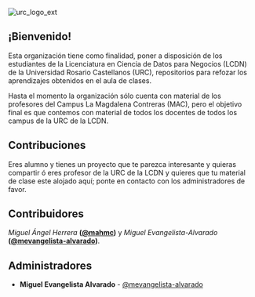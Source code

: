 ![urc_logo_ext](https://github.com/URC-MAC/.github/assets/28746720/1d2b04df-5870-457b-82ab-4eb97ec99e17)


## ¡Bienvenido!

Esta organización tiene como finalidad, poner a disposición de los estudiantes de la Licenciatura en Ciencia de Datos para Negocios (LCDN) de la Universidad Rosario Castellanos (URC), repositorios para refozar los aprendizajes obtenidos en el aula de clases.  

Hasta el momento la organización sólo cuenta con material de los profesores del Campus La Magdalena Contreras (MAC), pero el objetivo final es que contemos con material de todos los docentes de todos los campus de la URC de la LCDN.        

## Contribuciones

Eres alumno y tienes un proyecto que te parezca interesante y quieras compartir ó eres profesor de la URC de la LCDN y quieres que tu material de clase este alojado aquí; ponte en contacto con los administradores de favor.  

## Contribuidores
*Miguel Ángel Herrera* **([@mahmc](https://github.com/mahmc))** y *Miguel Evangelista-Alvarado* **([@mevangelista-alvarado](https://github.com/mevangelista-alvarado))**.

## Administradores

 * **Miguel Evangelista Alvarado** - [@mevangelista-alvarado](https://github.com/mevangelista-alvarado)
